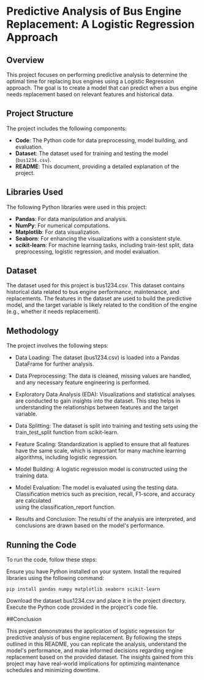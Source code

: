# Predictive Analysis of Bus Engine Replacement: A Logistic Regression Approach

## Overview

This project focuses on performing predictive analysis to determine the optimal time for replacing bus engines using a Logistic Regression approach. The goal is to create a model that can predict when a bus engine needs replacement based on relevant features and historical data.

## Project Structure

The project includes the following components:

- **Code**: The Python code for data preprocessing, model building, and evaluation.
- **Dataset**: The dataset used for training and testing the model (`bus1234.csv`).
- **README**: This document, providing a detailed explanation of the project.

## Libraries Used

The following Python libraries were used in this project:

- **Pandas**: For data manipulation and analysis.
- **NumPy**: For numerical computations.
- **Matplotlib**: For data visualization.
- **Seaborn**: For enhancing the visualizations with a consistent style.
- **scikit-learn**: For machine learning tasks, including train-test split, data preprocessing, logistic regression, and model evaluation.

## Dataset

The dataset used for this project is bus1234.csv. This dataset contains historical data related to bus engine performance, maintenance, and replacements. The features in the dataset are used to build the predictive model, and the target variable is likely related to the condition of the engine (e.g., whether it needs replacement).

## Methodology

The project involves the following steps:

- Data Loading: The dataset (bus1234.csv) is loaded into a Pandas DataFrame for further analysis.

- Data Preprocessing: The data is cleaned, missing values are handled, and any necessary feature engineering is performed.

- Exploratory Data Analysis (EDA): Visualizations and statistical analyses are conducted to gain insights into the dataset. This step helps in understanding 
                                   the relationships between features and the target variable.

- Data Splitting: The dataset is split into training and testing sets using the train_test_split function from scikit-learn.

- Feature Scaling: Standardization is applied to ensure that all features have the same scale, which is important for many machine learning algorithms, 
                   including logistic regression.

- Model Building: A logistic regression model is constructed using the training data.

- Model Evaluation: The model is evaluated using the testing data. Classification metrics such as precision, recall, F1-score, and accuracy are calculated  
                    using the classification_report function.

- Results and Conclusion: The results of the analysis are interpreted, and conclusions are drawn based on the model's performance.

## Running the Code

To run the code, follow these steps:

Ensure you have Python installed on your system.
Install the required libraries using the following command:
```
pip install pandas numpy matplotlib seaborn scikit-learn
```
Download the dataset bus1234.csv and place it in the project directory.
Execute the Python code provided in the project's code file.

##Conclusion

This project demonstrates the application of logistic regression for predictive analysis of bus engine replacement. By following the steps outlined in this README, you can replicate the analysis, understand the model's performance, and make informed decisions regarding engine replacement based on the provided dataset. The insights gained from this project may have real-world implications for optimizing maintenance schedules and minimizing downtime.

